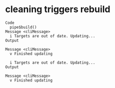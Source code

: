 # cleaning triggers rebuild

    Code
      pipe$build()
    Message <cliMessage>
      i Targets are out of date. Updating...
    Output
      
    Message <cliMessage>
      v Finished updating
      
      i Targets are out of date. Updating...
    Output
      
    Message <cliMessage>
      v Finished updating
      

